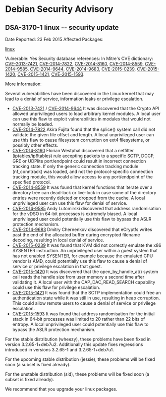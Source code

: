 
Debian Security Advisory
========================


DSA-3170-1 linux -- security update
-----------------------------------



Date Reported:
23 Feb 2015
Affected Packages:

[linux](https://packages.debian.org/src:linux)

Vulnerable:
Yes
Security database references:
In Mitre's CVE dictionary: [CVE-2013-7421](https://security-tracker.debian.org/tracker/CVE-2013-7421), [CVE-2014-7822](https://security-tracker.debian.org/tracker/CVE-2014-7822), [CVE-2014-8160](https://security-tracker.debian.org/tracker/CVE-2014-8160), [CVE-2014-8559](https://security-tracker.debian.org/tracker/CVE-2014-8559), [CVE-2014-9585](https://security-tracker.debian.org/tracker/CVE-2014-9585), [CVE-2014-9644](https://security-tracker.debian.org/tracker/CVE-2014-9644), [CVE-2014-9683](https://security-tracker.debian.org/tracker/CVE-2014-9683), [CVE-2015-0239](https://security-tracker.debian.org/tracker/CVE-2015-0239), [CVE-2015-1420](https://security-tracker.debian.org/tracker/CVE-2015-1420), [CVE-2015-1421](https://security-tracker.debian.org/tracker/CVE-2015-1421), [CVE-2015-1593](https://security-tracker.debian.org/tracker/CVE-2015-1593).  

More information:

Several vulnerabilities have been discovered in the Linux kernel that
may lead to a denial of service, information leaks or privilege
escalation.


* [CVE-2013-7421](https://security-tracker.debian.org/tracker/CVE-2013-7421) /
 [CVE-2014-9644](https://security-tracker.debian.org/tracker/CVE-2014-9644)
It was discovered that the Crypto API allowed unprivileged users
 to load arbitrary kernel modules. A local user can use this flaw
 to exploit vulnerabilities in modules that would not normally be
 loaded.
* [CVE-2014-7822](https://security-tracker.debian.org/tracker/CVE-2014-7822)
Akira Fujita found that the splice() system call did not validate
 the given file offset and length. A local unprivileged user can use
 this flaw to cause filesystem corruption on ext4 filesystems, or
 possibly other effects.
* [CVE-2014-8160](https://security-tracker.debian.org/tracker/CVE-2014-8160)
Florian Westphal discovered that a netfilter (iptables/ip6tables) rule
 accepting packets to a specific SCTP, DCCP, GRE or UDPlite
 port/endpoint could result in incorrect connection tracking state.
 If only the generic connection tracking module (nf\_conntrack) was
 loaded, and not the protocol-specific connection tracking module,
 this would allow access to any port/endpoint of the specified
 protocol.
* [CVE-2014-8559](https://security-tracker.debian.org/tracker/CVE-2014-8559)
It was found that kernel functions that iterate over a directory
 tree can dead-lock or live-lock in case some of the directory
 entries were recently deleted or dropped from the cache. A local
 unprivileged user can use this flaw for denial of service.
* [CVE-2014-9585](https://security-tracker.debian.org/tracker/CVE-2014-9585)
Andy Lutomirski discovered that address randomisation for the vDSO
 in 64-bit processes is extremely biased. A local unprivileged user
 could potentially use this flaw to bypass the ASLR protection
 mechanism.
* [CVE-2014-9683](https://security-tracker.debian.org/tracker/CVE-2014-9683)
Dmitry Chernenkov discovered that eCryptfs writes past the end of
 the allocated buffer during encrypted filename decoding, resulting
 in local denial of service.
* [CVE-2015-0239](https://security-tracker.debian.org/tracker/CVE-2015-0239)
It was found that KVM did not correctly emulate the x86 SYSENTER
 instruction. An unprivileged user within a guest system that has
 not enabled SYSENTER, for example because the emulated CPU vendor
 is AMD, could potentially use this flaw to cause a denial of
 service or privilege escalation in that guest.
* [CVE-2015-1420](https://security-tracker.debian.org/tracker/CVE-2015-1420)
It was discovered that the open\_by\_handle\_at() system call reads
 the handle size from user memory a second time after validating
 it. A local user with the CAP\_DAC\_READ\_SEARCH capability could use
 this flaw for privilege escalation.
* [CVE-2015-1421](https://security-tracker.debian.org/tracker/CVE-2015-1421)
It was found that the SCTP implementation could free an
 authentication state while it was still in use, resulting in heap
 corruption. This could allow remote users to cause a denial of
 service or privilege escalation.
* [CVE-2015-1593](https://security-tracker.debian.org/tracker/CVE-2015-1593)
It was found that address randomisation for the initial stack in
 64-bit processes was limited to 20 rather than 22 bits of entropy.
 A local unprivileged user could potentially use this flaw to
 bypass the ASLR protection mechanism.


For the stable distribution (wheezy), these problems have been fixed in
version 3.2.65-1+deb7u2. Additionally this update fixes regressions
introduced in versions 3.2.65-1 and 3.2.65-1+deb7u1.


For the upcoming stable distribution (jessie), these problems will be fixed
soon (a subset is fixed already).


For the unstable distribution (sid), these problems will be fixed soon
(a subset is fixed already).


We recommend that you upgrade your linux packages.





